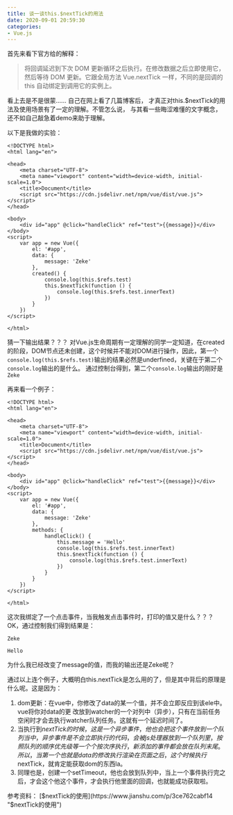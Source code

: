 ```yaml
---
title: 谈一谈this.$nextTick的用法
date: 2020-09-01 20:59:30
categories:
- Vue.js
---
```


首先来看下官方给的解释：
>将回调延迟到下次 DOM 更新循环之后执行。在修改数据之后立即使用它，然后等待 DOM 更新。它跟全局方法 Vue.nextTick 一样，不同的是回调的 this 自动绑定到调用它的实例上。

看上去是不是很蒙......
自己在网上看了几篇博客后， 才真正对this.$nextTick的用法及使用场景有了一定的理解。不管怎么说， 与其看一些晦涩难懂的文字概念， 还不如自己敲急着demo来助于理解。

以下是我做的实验：
```
<!DOCTYPE html>
<html lang="en">

<head>
    <meta charset="UTF-8">
    <meta name="viewport" content="width=device-width, initial-scale=1.0">
    <title>Document</title>
    <script src="https://cdn.jsdelivr.net/npm/vue/dist/vue.js"></script>
</head>

<body>
    <div id="app" @click="handleClick" ref="test">{{message}}</div>
</body>
<script>
    var app = new Vue({
        el: '#app',
        data: {
            message: 'Zeke'
        },
        created() {
            console.log(this.$refs.test)
            this.$nextTick(function () {
                console.log(this.$refs.test.innerText)
            })
        }
    })
</script>

</html>
```
猜一下输出结果？？？
对Vue.js生命周期有一定理解的同学一定知道，在created的阶段，DOM节点还未创建，这个时候并不能对DOM进行操作，因此，第一个`console.log(this.$refs.test)`输出的结果必然是underfined，关键在于第二个`console.log`输出的是什么。
通过控制台得到，第二个`console.log`输出的刚好是`Zeke`

再来看一个例子：
```
<!DOCTYPE html>
<html lang="en">

<head>
    <meta charset="UTF-8">
    <meta name="viewport" content="width=device-width, initial-scale=1.0">
    <title>Document</title>
    <script src="https://cdn.jsdelivr.net/npm/vue/dist/vue.js"></script>
</head>

<body>
    <div id="app" @click="handleClick" ref="test">{{message}}</div>
</body>
<script>
    var app = new Vue({
        el: '#app',
        data: {
            message: 'Zeke'
        },
        methods: {
            handleClick() {
                this.message = 'Hello'
                console.log(this.$refs.test.innerText)
                this.$nextTick(function () {
                    console.log(this.$refs.test.innerText)
                })
            }
        }
    })
</script>

</html>
```
这次我绑定了一个点击事件，当我触发点击事件时，打印的值又是什么？？？
OK，通过控制我们得到结果是：

`Zeke`

`Hello`

为什么我已经改变了message的值，而我的输出还是Zeke呢？


通过以上连个例子，大概明白this.nextTick是怎么用的了，但是其中背后的原理是什么呢。这是因为：
1. dom更新：在vue中，你修改了data的某一个值，并不会立即反应到该ele中。vue将你对data的更
改放到watcher的一个对列中（异步），只有在当前任务空闲时才会去执行watcher队列任务。这就有一个延迟时间了。
2. 当执行到$nextTick的时候，这是一个异步事件，他也会把这个事件放到一个队列当中，异步事件是
不会立即执行的代码，会被js处理器放到一个队列里，按照队列的顺序优先级等一个个按次序执行，
新添加的事件都会放在队列末尾。所以，当第一个也就是data的修改执行渲染在页面之后，这个时候执行$nextTick，就肯定能获取dom的东西la。
3. 同理也是，创建一个setTimeout，他也会放到队列中，当上一个事件执行完之后，才会这个他这个事件，才会执行他里面的回调，也就能成功获取啦。

参考资料：
[$nextTick的使用](https://www.jianshu.com/p/3ce762cabf14 "$nextTick的使用")
